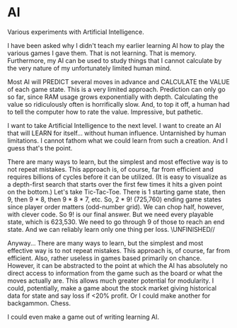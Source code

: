 # AI
Various experiments with Artificial Intelligence. 


I have been asked why I didn't teach my earlier learning AI how to play the various games I gave them. 
That is not learning. That is memory. 
Furthermore, my AI can be used to study things that I cannot calculate by the very nature of my unfortunately limited human mind. 


Most AI will PREDICT several moves in advance and CALCULATE the VALUE of each game state. 
This is a very limited approach. Prediction can only go so far, since RAM usage grows exponentially with depth. 
Calculating the value so ridiculously often is horrifically slow. And, to top it off, a human had to tell the computer how to rate the value. 
Impressive, but pathetic. 

I want to take Artificial Intelligence to the next level. I want to create an AI that will LEARN for itself... without human influence. 
Untarnished by human limitations. 
I cannot fathom what we could learn from such a creation. And I guess that's the point.

There are many ways to learn, but the simplest and most effective way is to not repeat mistakes. 
This approach is, of course, far from efficient and requires billions of cycles before it can be utilized. (It is easy to visualize as a depth-first search that starts over the first few times it hits a given point on the bottom.)
Let's take Tic-Tac-Toe. There is 1 starting game state, then 9, then 9 * 8, then 9 * 8 * 7, etc. 
So, 2 * 9! (725,760) ending game states since player order matters (odd-number grid). We can chop half, however, with clever code. So 9! is our final answer. 
But we need every playable state, which is 623,530. We need to go through 9 of those to reach an end state. And we can reliably learn only one thing per loss. 
\\UNFINISHED//


Anyway...
There are many ways to learn, but the simplest and most effective way is to not repeat mistakes. 
This approach is, of course, far from efficient. Also, rather useless in games based primarily on chance. 
However, it can be abstracted to the point at which the AI has absolutely no direct access to information from the game such as the board or what the moves actually are.
This allows much greater potential for modularity. I could, potentially, make a game about the stock market giving historical data for state and say loss if <20% profit. 
Or I could make another for backgammon. Chess. 

I could even make a game out of writing learning AI. 
